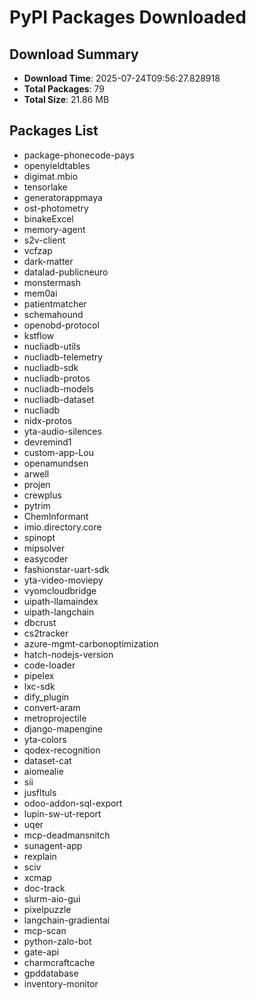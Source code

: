 # PyPI Packages Downloaded

## Download Summary
- **Download Time**: 2025-07-24T09:56:27.828918
- **Total Packages**: 79
- **Total Size**: 21.86 MB

## Packages List
- package-phonecode-pays
- openyieldtables
- digimat.mbio
- tensorlake
- generatorappmaya
- ost-photometry
- binakeExcel
- memory-agent
- s2v-client
- vcfzap
- dark-matter
- datalad-publicneuro
- monstermash
- mem0ai
- patientmatcher
- schemahound
- openobd-protocol
- kstflow
- nucliadb-utils
- nucliadb-telemetry
- nucliadb-sdk
- nucliadb-protos
- nucliadb-models
- nucliadb-dataset
- nucliadb
- nidx-protos
- yta-audio-silences
- devremind1
- custom-app-Lou
- openamundsen
- arwell
- projen
- crewplus
- pytrim
- ChemInformant
- imio.directory.core
- spinopt
- mipsolver
- easycoder
- fashionstar-uart-sdk
- yta-video-moviepy
- vyomcloudbridge
- uipath-llamaindex
- uipath-langchain
- dbcrust
- cs2tracker
- azure-mgmt-carbonoptimization
- hatch-nodejs-version
- code-loader
- pipelex
- lxc-sdk
- dify_plugin
- convert-aram
- metroprojectile
- django-mapengine
- yta-colors
- qodex-recognition
- dataset-cat
- aiomealie
- sii
- jusfltuls
- odoo-addon-sql-export
- lupin-sw-ut-report
- uqer
- mcp-deadmansnitch
- sunagent-app
- rexplain
- sciv
- xcmap
- doc-track
- slurm-aio-gui
- pixelpuzzle
- langchain-gradientai
- mcp-scan
- python-zalo-bot
- gate-api
- charmcraftcache
- gpddatabase
- inventory-monitor
